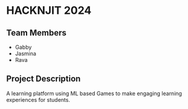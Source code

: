 # HACKNJIT 2024

## Team Members

-   Gabby
-   Jasmina
-   Rava

## Project Description

A learning platform using ML based Games to make engaging learning experiences for students.
